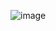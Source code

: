 
![image](https://github.com/RAKESH1436/JavaScript_basic/assets/60301255/fcc15692-9eee-458c-916e-38e2943ef916)
